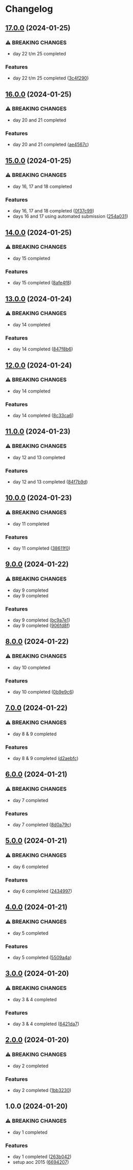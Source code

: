 # Changelog

## [17.0.0](https://github.com/sergiorgiraldo/AdventOfCode2015/compare/v16.0.0...v17.0.0) (2024-01-25)


### ⚠ BREAKING CHANGES

* day 22 t/m 25 completed

### Features

* day 22 t/m 25 completed ([3c4f290](https://github.com/sergiorgiraldo/AdventOfCode2015/commit/3c4f290af92b3ea03ec1019968b42f2848665c4c))

## [16.0.0](https://github.com/sergiorgiraldo/AdventOfCode2015/compare/v15.0.0...v16.0.0) (2024-01-25)


### ⚠ BREAKING CHANGES

* day 20 and 21 completed

### Features

* day 20 and 21 completed ([ae4567c](https://github.com/sergiorgiraldo/AdventOfCode2015/commit/ae4567c30b2ca07a04b6d3e3be45de6578acbb1a))

## [15.0.0](https://github.com/sergiorgiraldo/AdventOfCode2015/compare/v14.0.0...v15.0.0) (2024-01-25)


### ⚠ BREAKING CHANGES

* day 16, 17 and 18 completed

### Features

* day 16, 17 and 18 completed ([0f37c99](https://github.com/sergiorgiraldo/AdventOfCode2015/commit/0f37c992e0ae7fbab883b72f18b1a85325b182c4))
* days 16 and 17 using automated submission ([254a031](https://github.com/sergiorgiraldo/AdventOfCode2015/commit/254a031d246f3d38d83518be2732aa06adcb0f24))

## [14.0.0](https://github.com/sergiorgiraldo/AdventOfCode2015/compare/v13.0.0...v14.0.0) (2024-01-25)


### ⚠ BREAKING CHANGES

* day 15 completed

### Features

* day 15 completed ([8afe4f8](https://github.com/sergiorgiraldo/AdventOfCode2015/commit/8afe4f868f50104d20d277523409e600d561aa48))

## [13.0.0](https://github.com/sergiorgiraldo/AdventOfCode2015/compare/v12.0.0...v13.0.0) (2024-01-24)


### ⚠ BREAKING CHANGES

* day 14 completed

### Features

* day 14 completed ([847f8b6](https://github.com/sergiorgiraldo/AdventOfCode2015/commit/847f8b625966d3fc11819193403e022dbafd25a8))

## [12.0.0](https://github.com/sergiorgiraldo/AdventOfCode2015/compare/v11.0.0...v12.0.0) (2024-01-24)


### ⚠ BREAKING CHANGES

* day 14 completed

### Features

* day 14 completed ([8c33ca6](https://github.com/sergiorgiraldo/AdventOfCode2015/commit/8c33ca6bbca5b104dcc524b70a56ca1450279214))

## [11.0.0](https://github.com/sergiorgiraldo/AdventOfCode2015/compare/v10.0.0...v11.0.0) (2024-01-23)


### ⚠ BREAKING CHANGES

* day 12 and 13 completed

### Features

* day 12 and 13 completed ([84f7b9d](https://github.com/sergiorgiraldo/AdventOfCode2015/commit/84f7b9de1c19926a2f78f8a19a24ae799cd1c4a5))

## [10.0.0](https://github.com/sergiorgiraldo/AdventOfCode2015/compare/v9.0.0...v10.0.0) (2024-01-23)


### ⚠ BREAKING CHANGES

* day 11 completed

### Features

* day 11 completed ([38611f0](https://github.com/sergiorgiraldo/AdventOfCode2015/commit/38611f01fc7eb338d4ff3254f54a4016ff361e04))

## [9.0.0](https://github.com/sergiorgiraldo/AdventOfCode2015/compare/v8.0.0...v9.0.0) (2024-01-22)


### ⚠ BREAKING CHANGES

* day 9 completed
* day 9 completed

### Features

* day 9 completed ([bc9a7e1](https://github.com/sergiorgiraldo/AdventOfCode2015/commit/bc9a7e12a68dc8511e2732c9ed6bb297a331fa1d))
* day 9 completed ([906fd8f](https://github.com/sergiorgiraldo/AdventOfCode2015/commit/906fd8fd0dd41a74e8c0589fefc7eacc89d91f5f))

## [8.0.0](https://github.com/sergiorgiraldo/AdventOfCode2015/compare/v7.0.0...v8.0.0) (2024-01-22)


### ⚠ BREAKING CHANGES

* day 10 completed

### Features

* day 10 completed ([0b9e9c6](https://github.com/sergiorgiraldo/AdventOfCode2015/commit/0b9e9c6bc56604a3d5e9312e8de90c83e96547eb))

## [7.0.0](https://github.com/sergiorgiraldo/AdventOfCode2015/compare/v6.0.0...v7.0.0) (2024-01-22)


### ⚠ BREAKING CHANGES

* day 8 & 9 completed

### Features

* day 8 & 9 completed ([d2aebfc](https://github.com/sergiorgiraldo/AdventOfCode2015/commit/d2aebfc36160ed3d0650119306ad08569821db8e))

## [6.0.0](https://github.com/sergiorgiraldo/AdventOfCode2015/compare/v5.0.0...v6.0.0) (2024-01-21)


### ⚠ BREAKING CHANGES

* day 7 completed

### Features

* day 7 completed ([8d0a79c](https://github.com/sergiorgiraldo/AdventOfCode2015/commit/8d0a79cdfbf7ffc864df752f0faea3f6baaa3a88))

## [5.0.0](https://github.com/sergiorgiraldo/AdventOfCode2015/compare/v4.0.0...v5.0.0) (2024-01-21)


### ⚠ BREAKING CHANGES

* day 6 completed

### Features

* day 6 completed ([2434997](https://github.com/sergiorgiraldo/AdventOfCode2015/commit/2434997de7bd897de62ec9ef3dc7516b687c3179))

## [4.0.0](https://github.com/sergiorgiraldo/AdventOfCode2015/compare/v3.0.0...v4.0.0) (2024-01-21)


### ⚠ BREAKING CHANGES

* day 5 completed

### Features

* day 5 completed ([5509a4a](https://github.com/sergiorgiraldo/AdventOfCode2015/commit/5509a4a3a7d7ff865ae8511793ca7b0a1a6fdbd7))

## [3.0.0](https://github.com/sergiorgiraldo/AdventOfCode2015/compare/v2.0.0...v3.0.0) (2024-01-20)


### ⚠ BREAKING CHANGES

* day 3 & 4 completed

### Features

* day 3 & 4 completed ([6421da7](https://github.com/sergiorgiraldo/AdventOfCode2015/commit/6421da724519977a3408c7cbfecd9775128bf697))

## [2.0.0](https://github.com/sergiorgiraldo/AdventOfCode2015/compare/v1.0.0...v2.0.0) (2024-01-20)


### ⚠ BREAKING CHANGES

* day 2 completed

### Features

* day 2 completed ([1bb3230](https://github.com/sergiorgiraldo/AdventOfCode2015/commit/1bb3230f224c154079701bc0ef0548afe7bb6897))

## 1.0.0 (2024-01-20)


### ⚠ BREAKING CHANGES

* day 1 completed

### Features

* day 1 completed ([263b042](https://github.com/sergiorgiraldo/AdventOfCode2015/commit/263b042648d1535130ba46877cb449de7c25c20b))
* setup aoc 2015 ([6694207](https://github.com/sergiorgiraldo/AdventOfCode2015/commit/66942076afbd80d2e8ccbf2e5e5365791c1642e8))
